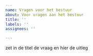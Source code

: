 ```yaml
---
name: Vragen voor het bestuur
about: Voor vragen aan het bestuur
title: ''
labels: ''
assignees: ''

---
```


zet in de titel de vraag en hier de uitleg
